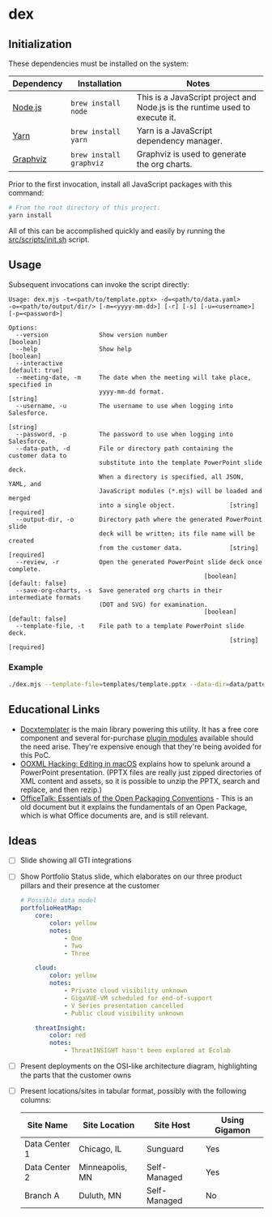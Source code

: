 # dex

## Initialization

These dependencies must be installed on the system:

| Dependency | Installation | Notes |
| --- | --- | --- |
| [Node.js](https://nodejs.org/) | `brew install node` | This is a JavaScript project and Node.js is the runtime used to execute it. |
| [Yarn](https://yarnpkg.com/) | `brew install yarn` | Yarn is a JavaScript dependency manager. |
| [Graphviz](https://graphviz.org/) | `brew install graphviz` | Graphviz is used to generate the org charts. |

Prior to the first invocation, install all JavaScript packages with this command:

```bash
# From the root directory of this project:
yarn install
```

All of this can be accomplished quickly and easily by running the [src/scripts/init.sh](src/scripts/init.sh) script.

## Usage

Subsequent invocations can invoke the script directly:

```plaintext
Usage: dex.mjs -t=<path/to/template.pptx> -d=<path/to/data.yaml>
-o=<path/to/output/dir/> [-m=<yyyy-mm-dd>] [-r] [-s] [-u=<username>]
[-p=<password>]

Options:
  --version              Show version number                           [boolean]
  --help                 Show help                                     [boolean]
  --interactive                                                  [default: true]
  --meeting-date, -m     The date when the meeting will take place, specified in
                         yyyy-mm-dd format.                             [string]
  --username, -u         The username to use when logging into Salesforce.
                                                                        [string]
  --password, -p         The password to use when logging into Salesforce.
  --data-path, -d        File or directory path containing the customer data to
                         substitute into the template PowerPoint slide deck.
                         When a directory is specified, all JSON, YAML, and
                         JavaScript modules (*.mjs) will be loaded and merged
                         into a single object.               [string] [required]
  --output-dir, -o       Directory path where the generated PowerPoint slide
                         deck will be written; its file name will be created
                         from the customer data.             [string] [required]
  --review, -r           Open the generated PowerPoint slide deck once complete.
                                                      [boolean] [default: false]
  --save-org-charts, -s  Save generated org charts in their intermediate formats
                         (DOT and SVG) for examination.
                                                      [boolean] [default: false]
  --template-file, -t    File path to a template PowerPoint slide deck.
                                                             [string] [required]
```

### Example

```bash
./dex.mjs --template-file=templates/template.pptx --data-dir=data/patterson-companies --output-dir=local/output --preview
```

## Educational Links

-   [Docxtemplater](https://docxtemplater.com/docs/get-started-node/) is the main library powering this utility. It has a free core component and several for-purchase [plugin modules](https://docxtemplater.com/pricing/) available should the need arise. They're expensive enough that they're being avoided for this PoC.
-   [OOXML Hacking: Editing in macOS](https://www.brandwares.com/bestpractices/2015/11/xml-hacking-editing-in-os-x/) explains how to spelunk around a PowerPoint presentation. (PPTX files are really just zipped directories of XML content and assets, so it is possible to unzip the PPTX, search and replace, and then rezip.)
-   [OfficeTalk: Essentials of the Open Packaging Conventions](<https://docs.microsoft.com/en-us/previous-versions/office/office-12/ee361919(v=office.12)>) - This is an old document but it explains the fundamentals of an Open Package, which is what Office documents are, and is still relevant.

## Ideas

-   [ ] Slide showing all GTI integrations
-   [ ] Show Portfolio Status slide, which elaborates on our three product pillars and their presence at the customer

    ```yaml
    # Possible data model
    portfolioHeatMap:
        core:
            color: yellow
            notes:
                - One
                - Two
                - Three

        cloud:
            color: yellow
            notes:
                - Private cloud visibility unknown
                - GigaVUE-VM scheduled for end-of-support
                - V Series presentation cancelled
                - Public cloud visibility unknown

        threatInsight:
            color: red
            notes:
                - ThreatINSIGHT hasn't been explored at Ecolab
    ```

-   [ ] Present deployments on the OSI-like architecture diagram, highlighting the parts that the customer owns
-   [ ] Present locations/sites in tabular format, possibly with the following columns:

    | Site Name     | Site Location   | Site Host    | Using Gigamon |
    | ------------- | --------------- | ------------ | ------------- |
    | Data Center 1 | Chicago, IL     | Sunguard     | Yes           |
    | Data Center 2 | Minneapolis, MN | Self-Managed | Yes           |
    | Branch A      | Duluth, MN      | Self-Managed | No            |
